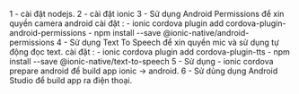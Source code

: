 1 - cài đặt nodejs.
2 - cài đặt ionic 
3 - Sử dụng Android Permissions để xin quyền camera android
    cài đặt : 
    -   ionic cordova plugin add cordova-plugin-android-permissions
    -   npm install --save @ionic-native/android-permissions
4 - Sử dụng Text To Speech để xin quyền mic và sử dụng tự động đọc text.
    cài đặt :
    -   ionic cordova plugin add cordova-plugin-tts
    -    npm install --save @ionic-native/text-to-speech
5 - Sử dụng 
    -   ionic cordova prepare android
    để build app ionic -> android.
6 - Sử dủng dụng Android Studio để build app ra điện thoại.